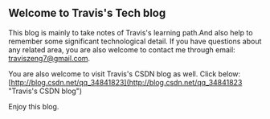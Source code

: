 ## Welcome to Travis's Tech blog

This blog is mainly to take notes of Travis's learning path.And also help to remember some significant technological detail. If you have questions about any related area, you are also welcome to contact me through email:
traviszeng7@gmail.com.


You are also welcome to visit Travis's CSDN blog as well. Click below:
[http://blog.csdn.net/qq_34841823](http://blog.csdn.net/qq_34841823 "Travis's CSDN blog")

Enjoy this blog.